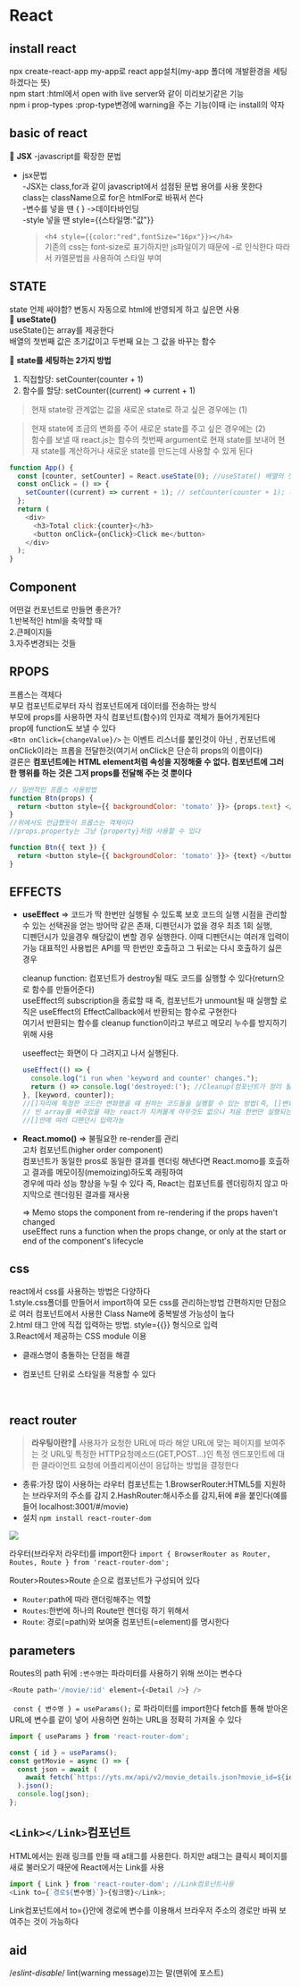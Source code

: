 # React

## install react

npx create-react-app my-app로 react app설치(my-app 폴더에 개발환경을 세팅하겠다는 뜻)  
npm start :html에서 open with live server와 같이 미리보기같은 기능  
npm i prop-types :prop-type변경에 warning을 주는 기능(이때 i는 install의 약자

## basic of react

🐝 **JSX** -javascript를 확장한 문법

- jsx문법  
  -JSX는 class,for과 같이 javascript에서 섬점된 문법 용어를 사용 못한다  
  class는 className으로 for은 htmlFor로 바꿔서 쓴다  
  -변수를 넣을 땐 { } ->데이타바인딩  
  -style 넣을 땐 style={{스타일명:"값"}}
  > `<h4 style={{color:"red",fontSize="16px"}}></h4>`  
  >  기존의 css는 font-size로 표기하지만 js파일이기 때문에 -로 인식한다
  > 따라서 카멜문법을 사용하여 스타일 부여

## STATE

state 언제 싸야함? 변동시 자동으로 html에 반영되게 하고 싶은면 사용  
🐝 **useState()**  
useState()는 array를 제공한다  
배열의 첫번째 값은 초기값이고 두번째 요는 그 값을 바꾸는 함수

🐝 **state를 세팅하는 2가지 방법**

1. 직접할당: setCounter(counter + 1)
2. 함수를 할당: setCounter((current) => current + 1)

> 현재 state랑 관계없는 값을 새로운 state로 하고 싶은 경우에는 (1)

> 현재 state에 조금의 변화를 주어 새로운 state를 주고 싶은 경우에는 (2)  
> 함수를 보낼 때 react.js는 함수의 첫번째 argument로 현재 state를 보내어 현재 state를 계산하거나 새로운 state를 만드는데 사용할 수 있게 된다

```js
function App() {
  const [counter, setCounter] = React.useState(0); //useState() 배열의 첫번째 값은 초기값이고 두번째 요소는 그 값을 바꾸는 함수
  const onClick = () => {
    setCounter((current) => current + 1); // setCounter(counter + 1); 와 같다 , 현재 state를 바탕으로 다음 state를 계산해내고 싶다면 current함수를 사용
  };
  return (
    <div>
      <h3>Total click:{counter}</h3>
      <button onClick={onClick}>Click me</button>
    </div>
  );
}
```

## Component

어떤걸 컨포넌트로 만들면 좋은가?  
1.반복적인 html을 축약할 때  
2.큰페이지들  
3.자주변경되는 것들

## RPOPS

프롭스는 객체다  
부모 컴포넌트로부터 자식 컴포넌트에게 데이터를 전송하는 방식  
부모에 props를 사용하면 자식 컴포넌트(함수)의 인자로 객체가 들어가게된다  
prop에 function도 보낼 수 있다  
`<Btn onClick={changeValue}/>` 는 이벤트 리스너를 붙인것이 아닌 , 컨포넌트에 onClick이라는 프롭을 전달한것(여기서 onClick은 단순히 props의 이름이다)  
결론은 **컴포넌트에는 HTML element처럼 속성을 지정해줄 수 없다.
컴포넌트에 그러한 행위를 하는 것은 그저 props를 전달해 주는 것 뿐이다**

```js
// 일반적인 프롭스 사용방법
function Btn(props) {
  return <button style={{ backgroundColor: 'tomato' }}> {props.text} </button>;
}
//위에서도 언급했듯이 프롭스는 객체이다
//props.property는 그냥 {property}처럼 사용할 수 있다

function Btn({ text }) {
  return <button style={{ backgroundColor: 'tomato' }}> {text} </button>;
}
```

## EFFECTS

- **useEffect** => 코드가 딱 한번만 실행될 수 있도록 보호
  코드의 실행 시점을 관리할 수 있는 선택권을 얻는 방어막 같은 존재, 디펜던시가 없을 경우 최초 1회 실행,  
  디펜던시가 있을경우 해당값이 변할 경우 실행한다. 이때 디펜던시는 여러개 입력이 가능
  대표적인 사용법은 API를 딱 한번만 호출하고 그 뒤로는 다시 호출하기 싫은 경우

  cleanup function: 컴포넌트가 destroy될 때도 코드를 실행할 수 있다(return으로 함수를 만들어준다)  
  useEffect의 subscription을 종료할 때 즉, 컴포넌트가 unmount될 때 실행할 로직은 useEffect의 EffectCallback에서 반환되는 함수로 구현한다  
  여기서 반환되는 함수를 cleanup function이라고 부르고 메모리 누수를 방지하기 위해 사용

  useeffect는 화면이 다 그려지고 나서 실행된다.

  ```js
  useEffect(() => {
    console.log("i run when 'keyword and counter' changes.");
    return () => console.log('destroyed:('); //Cleanup(컴포넌트가 정리 될 때도 코드를 실행)
  }, [keyword, counter]);
  //[]자리에 특정한 코드만 변화했을 때 원하는 코드들을 실행할 수 있는 방법(즉, []변화할 때 코드를 실행할 거라고 react.js에게 알려주는 것)
  // 빈 array를 써주었을 때는 react가 지켜볼게 아무것도 없으니 처음 한번만 실행되는 것
  //[]안에 여러 디팬던시 입력가능
  ```

- **React.momo()** => 불필요한 re-render를 관리  
  고차 컴포넌트(higher order component)  
  컴포넌트가 동일한 pros로 동일한 결과를 렌더링 해낸다면 React.momo를 호츨하고 결과를 메모이징(memoizing)하도록 래핑하여  
  경우에 따라 성능 향상을 누릴 수 있다
  즉, React는 컴포넌트를 렌더링하지 않고 마지막으로 렌더링된 결과를 재사용

  => Memo stops the component from re-rendering if the props haven't changed  
   useEffect runs a function when the props change, or only at the start or end of the component's lifecycle

## css

react에서 css를 사용하는 방법은 다양하다  
1.style.css폴더를 만들어서 import하여 모든 css를 관리하는방법 간편하지만 단점으로 여러 컴포넌트에서 사용한 Class Name에 중복발생 가능성이 높다  
2.html 태그 안에 직접 입력하는 방법. style={{}} 형식으로 입력  
3.React에서 제공하는 CSS module 이용

- 클래스명이 충돌하는 단점을 해결
- 컴포넌트 단위로 스타일을 적용할 수 있다

  <br/>

## react router

> **라우팅이란?🧐**
> 사용자가 요청한 URL에 따라 해앋 URL에 맞는 페이지를 보여주는 것
> URL및 특정한 HTTP요청메소드(GET,POST...)인 특정 엔드포인트에 대한 클라이언트 요청에 어플리케이션이 응답하는 방법을 결정한다

- 종류:가장 많이 사용하는 라우터 컴포넌트는
  1.BrowserRouter:HTML5를 지원하는 브라우저의 주소를 감지
  2.HashRouter:해시주소를 감지,뒤에 #을 붙인다(예를 들어 localhost:3001/#/movie)
- 설치
  `npm install react-router-dom`

![](https://velog.velcdn.com/images/yezee/post/b4f3dc8e-afb7-4c29-b74c-5d345d44919b/image.png)

라우터(브라우저 라우터)를 import한다
`import { BrowserRouter as Router, Routes, Route } from 'react-router-dom';`

Router>Routes>Route 순으로 컴포넌트가 구성되어 있다

- `Router`:path에 따라 랜더링해주는 역할
- `Routes`:한번에 하나의 Route만 렌더링 하기 위해서
- `Route`: 경로(=path)와 보여줄 컴포넌트(=element)를 명시한다

## parameters

Routes의 path 뒤에 `:변수명`는 파라미터를 사용하기 위해 쓰이는 변수다

```js
<Route path='/movie/:id' element={<Detail />} />
```

` const { 변수명 } = useParams();` 로 파라미터를 import한다
fetch를 통해 받아온 URL에 변수를 같이 넣어 사용하면 원하는 URL을 정확히 가져올 수 있다

```js
import { useParams } from 'react-router-dom';

const { id } = useParams();
const getMovie = async () => {
  const json = await (
    await fetch(`https://yts.mx/api/v2/movie_details.json?movie_id=${id}`)
  ).json();
  console.log(json);
};
```

## `<Link></Link>`컴포넌트

HTML에서는 원래 링크를 만들 때 a태그를 사용한다. 하지만 a태그는 클릭시 페이지를 새로 불러오기 때문에 React에서는 Link를 사용

```js
import { Link } from 'react-router-dom'; //Link컴포넌트사용
<Link to={`경로${변수명}`}>{링크명}</Link>;
```

Link컴포넌트에서 to={}안에 경로에 변수를 이용해서 브라우저 주소의 경로만 바꿔 보여주는 것이 가능하다

## aid

/_eslint-disable_/ lint(warning message)끄는 말(맨위에 포스트)
